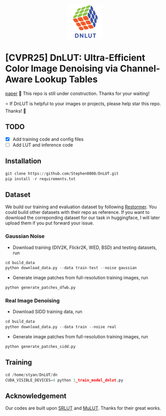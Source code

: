 <p align="center">
  <img src="./DnLUT/DnLUT_logo.png" height=110>
</p>

# [CVPR25] DnLUT: Ultra-Efficient Color Image Denoising via Channel-Aware Lookup Tables

[paper](https://arxiv.org/pdf/2503.15931)
:construction: This repo is still under construction. Thanks for your waiting!

:star: If DnLUT is helpful to your images or projects, please help star this repo. Thanks! :hugs: 

## TODO
- [x] Add training code and config files
- [ ] Add LUT and inference code

## Installation

```python
git clone https://github.com/Stephen0808/DnLUT.git
pip install -r requirements.txt
```
## Dataset

We build our training and evaluation dataset by following [Restormer](https://github.com/swz30/Restormer/blob/main/Denoising/README.md#training). You could build other datasets with their repo as reference. If you want to download the correponding dataset for our task in huggingface, I will later upload them if you put forward your issue.

### Gaussian Noise
+ Download training (DIV2K, Flickr2K, WED, BSD) and testing datasets, run
```python
cd build_data
python download_data.py --data train-test --noise gaussian
```

+ Generate image patches from full-resolution training images, run
```python
python generate_patches_dfwb.py 
```

### Real Image Denoising
+ Download SIDD training data, run
```python
cd build_data
python download_data.py --data train --noise real
```

+ Generate image patches from full-resolution training images, run

```python 
python generate_patches_sidd.py 
```

## Training

```python
cd /home/styan/DnLUT/dn
CUDA_VISIBLE_DEVICES=4 python 1_train_model_dnlut.py
```

## Acknowledgement
Our codes are built upon [SRLUT](https://github.com/yhjo09/SR-LUT) and [MuLUT](https://github.com/ddlee-cn/MuLUT). Thanks for their great works.
